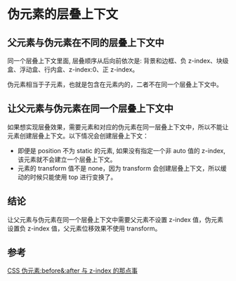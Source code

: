 # 伪元素的层叠上下文

<author-info date="{docsify-updated}"> </author-info>

## 父元素与伪元素在不同的层叠上下文中

同一个层叠上下文里面, 层叠顺序从后向前依次是: 背景和边框、负 z-index、块级盒、浮动盒、行内盒、z-index:0、正 z-index。

伪元素相当于子元素，也就是包含在元素内的，二者不在同一个层叠上下文中。

## 让父元素与伪元素在同一个层叠上下文中

如果想实现层叠效果，需要元素和对应的伪元素在同一层叠上下文中，所以不能让元素创建层叠上下文。以下情况会创建层叠上下文：

- 即便是 position 不为 static 的元素, 如果没有指定一个非 auto 值的 z-index, 该元素就不会建立一个层叠上下文。
- 元素的 transform 值不是 none，因为 transform 会创建层叠上下文，所以缓动的时候只能使用 top 进行变换了。

## 结论

让父元素与伪元素在同一个层叠上下文中需要父元素不设置 z-index 值，伪元素设置负 z-index 值，父元素位移效果不使用 transform。

## 参考

[CSS 伪元素:before&:after 与 z-index 的那点事](https://fatesinger.com/100258)
